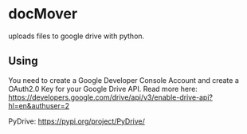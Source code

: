 # docMover
uploads files to google drive with python.

## Using

You need to create a Google Developer Console Account and create a OAuth2.0 Key for your Google Drive API.
Read more here: https://developers.google.com/drive/api/v3/enable-drive-api?hl=en&authuser=2

PyDrive: https://pypi.org/project/PyDrive/
